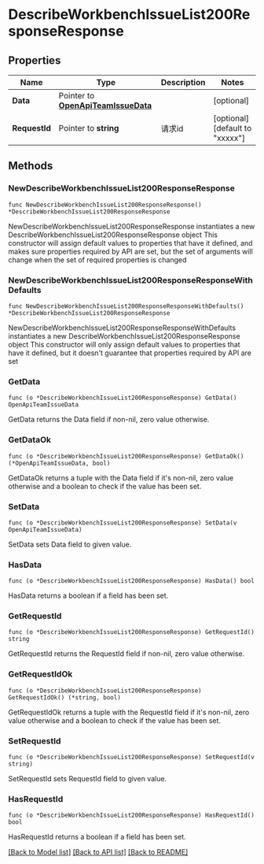 # DescribeWorkbenchIssueList200ResponseResponse

## Properties

Name | Type | Description | Notes
------------ | ------------- | ------------- | -------------
**Data** | Pointer to [**OpenApiTeamIssueData**](OpenApiTeamIssueData.md) |  | [optional] 
**RequestId** | Pointer to **string** | 请求id | [optional] [default to "xxxxx"]

## Methods

### NewDescribeWorkbenchIssueList200ResponseResponse

`func NewDescribeWorkbenchIssueList200ResponseResponse() *DescribeWorkbenchIssueList200ResponseResponse`

NewDescribeWorkbenchIssueList200ResponseResponse instantiates a new DescribeWorkbenchIssueList200ResponseResponse object
This constructor will assign default values to properties that have it defined,
and makes sure properties required by API are set, but the set of arguments
will change when the set of required properties is changed

### NewDescribeWorkbenchIssueList200ResponseResponseWithDefaults

`func NewDescribeWorkbenchIssueList200ResponseResponseWithDefaults() *DescribeWorkbenchIssueList200ResponseResponse`

NewDescribeWorkbenchIssueList200ResponseResponseWithDefaults instantiates a new DescribeWorkbenchIssueList200ResponseResponse object
This constructor will only assign default values to properties that have it defined,
but it doesn't guarantee that properties required by API are set

### GetData

`func (o *DescribeWorkbenchIssueList200ResponseResponse) GetData() OpenApiTeamIssueData`

GetData returns the Data field if non-nil, zero value otherwise.

### GetDataOk

`func (o *DescribeWorkbenchIssueList200ResponseResponse) GetDataOk() (*OpenApiTeamIssueData, bool)`

GetDataOk returns a tuple with the Data field if it's non-nil, zero value otherwise
and a boolean to check if the value has been set.

### SetData

`func (o *DescribeWorkbenchIssueList200ResponseResponse) SetData(v OpenApiTeamIssueData)`

SetData sets Data field to given value.

### HasData

`func (o *DescribeWorkbenchIssueList200ResponseResponse) HasData() bool`

HasData returns a boolean if a field has been set.

### GetRequestId

`func (o *DescribeWorkbenchIssueList200ResponseResponse) GetRequestId() string`

GetRequestId returns the RequestId field if non-nil, zero value otherwise.

### GetRequestIdOk

`func (o *DescribeWorkbenchIssueList200ResponseResponse) GetRequestIdOk() (*string, bool)`

GetRequestIdOk returns a tuple with the RequestId field if it's non-nil, zero value otherwise
and a boolean to check if the value has been set.

### SetRequestId

`func (o *DescribeWorkbenchIssueList200ResponseResponse) SetRequestId(v string)`

SetRequestId sets RequestId field to given value.

### HasRequestId

`func (o *DescribeWorkbenchIssueList200ResponseResponse) HasRequestId() bool`

HasRequestId returns a boolean if a field has been set.


[[Back to Model list]](../README.md#documentation-for-models) [[Back to API list]](../README.md#documentation-for-api-endpoints) [[Back to README]](../README.md)



